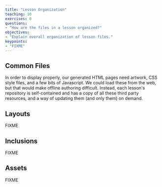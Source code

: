 ```yaml
---
title: "Lesson Organization"
teaching: 10
exercises: 0
questions:
- "How are the files in a lesson organized?"
objectives:
- "Explain overall organization of lesson files."
keypoints:
- "FIXME"
---
```

## Common Files

In order to display properly, our generated HTML pages need artwork,
CSS style files, and a few bits of Javascript.  We could load these
from the web, but that would make offline authoring difficult.
Instead, each lesson's repository is self-contained and has a copy of
all these third party resources, and a way of updating them (and only
them) on demand.

## Layouts

FIXME

## Inclusions

FIXME

## Assets

FIXME

